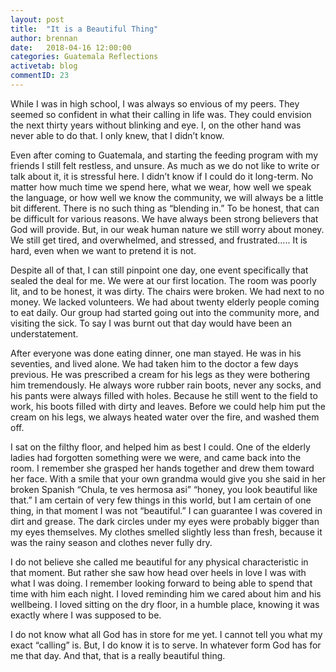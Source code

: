 ```yaml
---
layout: post
title:  "It is a Beautiful Thing"
author: brennan
date:   2018-04-16 12:00:00
categories: Guatemala Reflections
activetab: blog
commentID: 23
---
```


While I was in high school, I was always so envious of my peers. They seemed so confident in what their calling in life was. They could envision the next thirty years without blinking and eye. I, on the other hand was never able to do that. I only knew, that I didn’t know. 

Even after coming to Guatemala, and starting the feeding program with my friends I still felt restless, and unsure. As much as we do not like to write or talk about it, it is stressful here. I didn’t know if I could do it long-term. No matter how much time we spend here, what we wear, how well we speak the language, or how well we know the community, we will always be a little bit different. There is no such thing as “blending in.” To be honest, that can be difficult for various reasons. We have always been strong believers that God will provide. But, in our weak human nature we still worry about money. We still get tired, and overwhelmed, and stressed, and frustrated….. It is hard, even when we want to pretend it is not.

Despite all of that, I can still pinpoint one day, one event specifically that sealed the deal for me. We were at our first location. The room was poorly lit, and to be honest, it was dirty. The chairs were broken. We had next to no money. We lacked volunteers. We had about twenty elderly people coming to eat daily. Our group had started going out into the community more, and visiting the sick.  To say I was burnt out that day would have been an understatement. 

After everyone was done eating dinner, one man stayed. He was in his seventies, and lived alone. We had taken him to the doctor a few days previous. He was prescribed a cream for his legs as they were bothering him tremendously. He always wore rubber rain boots, never any socks, and his pants were always filled with holes. Because he still went to the field to work, his boots filled with dirty and leaves. Before we could help him put the cream on his legs, we always heated water over the fire, and washed them off. 

I sat on the filthy floor, and helped him as best I could. One of the elderly ladies had forgotten something were we were, and came back into the room. I remember she grasped her hands together and drew them toward her face. With a smile that your own grandma would give you she said in her broken Spanish “Chula, te ves hermosa asi” “honey, you look beautiful like that.” I am certain of very few things in this world, but I am certain of one thing, in that moment I was not “beautiful.” I can guarantee I was covered in dirt and grease. The dark circles under my eyes were probably bigger than my eyes themselves. My clothes smelled slightly less than fresh, because it was the rainy season and clothes never fully dry. 

I do not believe she called me beautiful for any physical characteristic in that moment. But rather she saw how head over heels in love I was with what I was doing. I remember looking forward to being able to spend that time with him each night. I loved reminding him we cared about him and his wellbeing. I loved sitting on the dry floor, in a humble place, knowing it was exactly where I was supposed to be.

I do not know what all God has in store for me yet. I cannot tell you what my exact “calling” is. But, I do know it is to serve. In whatever form God has for me that day. And that, that is a really beautiful thing. 
